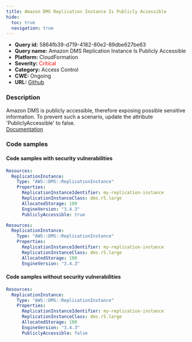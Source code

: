 ```yaml
---
title: Amazon DMS Replication Instance Is Publicly Accessible
hide:
  toc: true
  navigation: true
---
```


<style>
  .highlight .hll {
    background-color: #ff171742;
  }
  .md-content {
    max-width: 1100px;
    margin: 0 auto;
  }
</style>

-   **Query id:** 5864fb39-d719-4182-80e2-89dbe627be63
-   **Query name:** Amazon DMS Replication Instance Is Publicly Accessible
-   **Platform:** CloudFormation
-   **Severity:** <span style="color:#ff0000">Critical</span>
-   **Category:** Access Control
-   **CWE:** Ongoing
-   **URL:** [Github](https://github.com/Checkmarx/kics/tree/master/assets/queries/cloudFormation/aws/amazon_dms_replication_instance_is_publicly_accessible)

### Description
Amazon DMS is publicly accessible, therefore exposing possible sensitive information. To prevent such a scenario, update the attribute 'PubliclyAccessible' to false.<br>
[Documentation](https://docs.aws.amazon.com/AWSCloudFormation/latest/UserGuide/aws-resource-dms-replicationinstance.html)

### Code samples
#### Code samples with security vulnerabilities
```yaml title="Positive test num. 1 - yaml file" hl_lines="9"
Resources:
  ReplicationInstance:
    Type: "AWS::DMS::ReplicationInstance"
    Properties:
      ReplicationInstanceIdentifier: my-replication-instance
      ReplicationInstanceClass: dms.r5.large
      AllocatedStorage: 100
      EngineVersion: "3.4.3"
      PubliclyAccessible: true

```
```yaml title="Positive test num. 2 - yaml file" hl_lines="4"
Resources:
  ReplicationInstance:
    Type: "AWS::DMS::ReplicationInstance"
    Properties:
      ReplicationInstanceIdentifier: my-replication-instance
      ReplicationInstanceClass: dms.r5.large
      AllocatedStorage: 100
      EngineVersion: "3.4.3"

```


#### Code samples without security vulnerabilities
```yaml title="Negative test num. 1 - yaml file"
Resources:
  ReplicationInstance:
    Type: "AWS::DMS::ReplicationInstance"
    Properties:
      ReplicationInstanceIdentifier: my-replication-instance
      ReplicationInstanceClass: dms.r5.large
      AllocatedStorage: 100
      EngineVersion: "3.4.3"
      PubliclyAccessible: false

```
